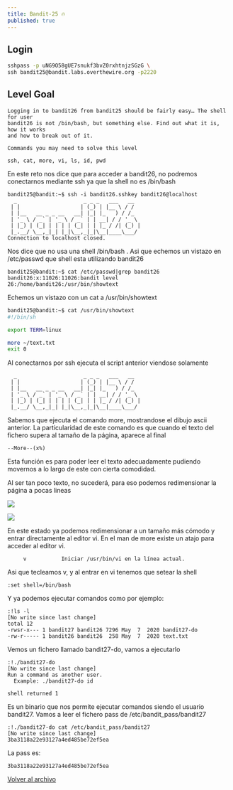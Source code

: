 ```yaml
---
title: Bandit-25 🔥
published: true
---
```


## [](#header-1)Login

```bash
sshpass -p uNG9O58gUE7snukf3bvZ0rxhtnjzSGzG \
ssh bandit25@bandit.labs.overthewire.org -p2220
```

## [](#header-1)Level Goal

```
Logging in to bandit26 from bandit25 should be fairly easy… The shell for user
bandit26 is not /bin/bash, but something else. Find out what it is, how it works
and how to break out of it.

Commands you may need to solve this level

ssh, cat, more, vi, ls, id, pwd
```

En este reto nos dice que para acceder a bandit26, no podremos conectarnos mediante ssh ya que la shell no es /bin/bash

```
bandit25@bandit:~$ ssh -i bandit26.sshkey bandit26@localhost
  _                     _ _ _   ___   __  
 | |                   | (_) | |__ \ / /  
 | |__   __ _ _ __   __| |_| |_   ) / /_  
 | '_ \ / _` | '_ \ / _` | | __| / / '_ \ 
 | |_) | (_| | | | | (_| | | |_ / /| (_) |
 |_.__/ \__,_|_| |_|\__,_|_|\__|____\___/ 
Connection to localhost closed.
```

Nos dice que no usa una shell /bin/bash . Asi que echemos un vistazo en /etc/passwd que shell esta utilizando bandit26

```
bandit25@bandit:~$ cat /etc/passwd|grep bandit26
bandit26:x:11026:11026:bandit level 26:/home/bandit26:/usr/bin/showtext
```

Echemos un vistazo con un cat a /usr/bin/showtext

```bash
bandit25@bandit:~$ cat /usr/bin/showtext
#!/bin/sh

export TERM=linux

more ~/text.txt
exit 0
```

Al conectarnos por ssh ejecuta el script anterior viendose solamente

```
  _                     _ _ _   ___   __
 | |                   | (_) | |__ \ / /
 | |__   __ _ _ __   __| |_| |_   ) / /_
 | '_ \ / _` | '_ \ / _` | | __| / / '_ \
 | |_) | (_| | | | | (_| | | |_ / /| (_) |
 |_.__/ \__,_|_| |_|\__,_|_|\__|____\___/

```

Sabemos que ejecuta el comando more, mostrandose el dibujo ascii anterior. La particularidad
de este comando es que cuando el texto del fichero supera al tamaño de la página, aparece al final 

```
--More--(x%)
```

Esta función es para poder leer el texto adecuadamente pudiendo movernos a lo largo de este con
cierta comodidad. 

Al ser tan poco texto, no sucederá, para eso podemos redimensionar la página a pocas lineas

![](https://madmb.github.io/imgs/bandit25-cap01.png)

![](https://madmb.github.io/imgs/bandit25-cap02.png)


En este estado ya podemos redimensionar a un tamaño más cómodo y entrar directamente al editor vi.
En el man de more existe un atajo para acceder al editor vi. 

```
     v           Iniciar /usr/bin/vi en la línea actual.
```

Asi que tecleamos v, y al entrar en vi tenemos que setear la shell 

```
:set shell=/bin/bash
```

Y ya podemos ejecutar comandos como por ejemplo:

```
:!ls -l
[No write since last change]
total 12
-rwsr-x--- 1 bandit27 bandit26 7296 May  7  2020 bandit27-do
-rw-r----- 1 bandit26 bandit26  258 May  7  2020 text.txt

```

Vemos un fichero llamado bandit27-do, vamos a ejecutarlo

```
:!./bandit27-do
[No write since last change]
Run a command as another user.
  Example: ./bandit27-do id

shell returned 1
```

Es un binario que nos permite ejecutar comandos siendo el usuario bandit27.
Vamos a leer el fichero pass de /etc/bandit_pass/bandit27

```
:!./bandit27-do cat /etc/bandit_pass/bandit27
[No write since last change]
3ba3118a22e93127a4ed485be72ef5ea
```

La pass es:

```
3ba3118a22e93127a4ed485be72ef5ea
```


[Volver al archivo](archive)
